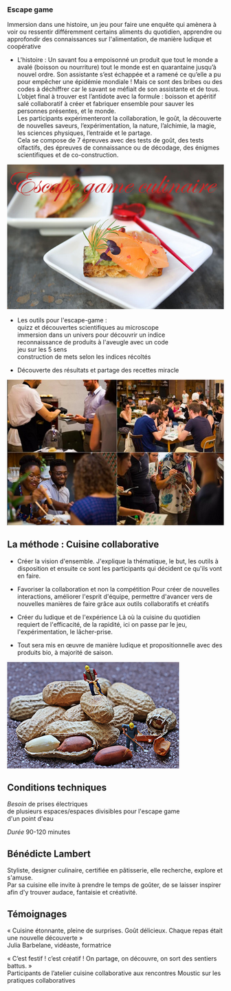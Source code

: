 ### Escape game

Immersion dans une histoire, un jeu pour faire une enquête qui amènera à voir ou ressentir différemment certains aliments du quotidien, apprendre ou approfondir des connaissances sur l'alimentation, de manière ludique et coopérative 

* L'histoire : Un savant fou a empoisonné un produit que tout le monde a avalé (boisson ou nourriture) tout le monde est en quarantaine jusqu’à nouvel ordre. Son assistante s’est échappée et a ramené ce qu’elle a pu pour empêcher une épidémie mondiale ! Mais ce sont des bribes ou des codes à déchiffrer car le savant se méfiait de son assistante et de tous.  
L’objet final à trouver est l’antidote avec la formule : boisson et apéritif salé collaboratif à créer et fabriquer ensemble pour sauver les personnes présentes, et le monde.  
Les participants expérimenteront la collaboration, le goût, la découverte de nouvelles saveurs, l’expérimentation, la nature, l’alchimie, la magie, les sciences physiques, l’entraide et le partage.  
Cela se compose de 7 épreuves avec des tests de goût, des tests olfactifs, des épreuves de connaissance ou de décodage, des énigmes scientifiques et de co-construction.  

![escape game](https://github.com/bndct-lmbrt/ateliers/raw/master/medias/affiche-escape-game.jpg)

* Les outils pour l'escape-game :    
quizz et découvertes scientifiques au microscope    
immersion dans un univers pour découvrir un indice  
reconnaissance de produits à l'aveugle avec un code  
jeu sur les 5 sens  
construction de mets selon les indices récoltés    

* Découverte des résultats et partage des recettes miracle  

![escape game](https://github.com/bndct-lmbrt/ateliers/raw/master/medias/escape-game.png)
 


## La méthode  : Cuisine collaborative



*	Créer la vision d'ensemble.
J'explique la thématique, le but, les outils à disposition et ensuite ce sont les participants qui décident ce qu'ils vont en faire.

* Favoriser la collaboration et non la compétition
Pour créer de nouvelles interactions, améliorer l'esprit d'équipe, permettre d'avancer vers de nouvelles manières de faire grâce aux outils collaboratifs et créatifs

* Créer du ludique et de l'expérience
Là où la cuisine du quotidien requiert de l'efficacité, de la rapidité, ici on passe par le jeu, l'expérimentation, le lâcher-prise.

* Tout sera mis en œuvre de manière ludique et propositionnelle avec des produits bio, à majorité de saison.  

 ![travaux](https://github.com/bndct-lmbrt/ateliers/raw/master/medias/travaux-cacahuete.jpg) 
  




## Conditions techniques 

*Besoin*  de prises électriques   
de plusieurs espaces/espaces divisibles pour l'escape game  
d'un point d'eau

*Durée*  90-120 minutes   
  
  


## Bénédicte Lambert

Styliste, designer culinaire, certifiée en pâtisserie, elle recherche, explore et s'amuse.   
Par sa cuisine elle invite à prendre le temps de goûter, de se laisser inspirer afin d'y trouver audace, fantaisie et créativité.    
  
  
   


##	Témoignages 

« Cuisine étonnante, pleine de surprises. Goût délicieux. Chaque repas était une nouvelle découverte »    
Julia Barbelane, vidéaste, formatrice    


« C’est festif ! c’est créatif ! On partage, on découvre, on sort des sentiers battus. »    
Participants de l’atelier cuisine collaborative aux rencontres Moustic sur les pratiques collaboratives  